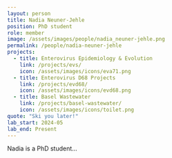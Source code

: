 ```yaml
---
layout: person
title: Nadia Neuner-Jehle
position: PhD student
role: member
image: /assets/images/people/nadia_neuner-jehle.png
permalink: /people/nadia-neuner-jehle
projects:
  - title: Enterovirus Epidemiology & Evolution
    link: /projects/evs/
    icon: /assets/images/icons/eva71.png
  - title: Enterovirus D68 Projects
    link: /projects/evd68/
    icon: /assets/images/icons/evd68.png
  - title: Basel Wastewater
    link: /projects/basel-wastewater/
    icon: /assets/images/icons/toilet.png
quote: "Ski you later!"
lab_start: 2024-05
lab_end: Present
---
```


Nadia is a PhD student...

